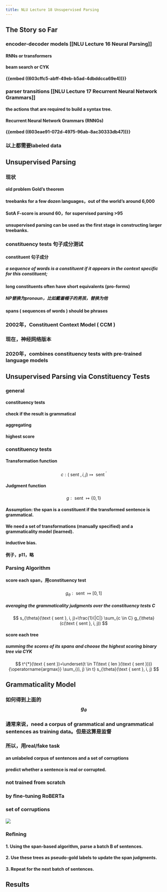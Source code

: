 ```yaml
---
title: NLU Lecture 18 Unsupervised Parsing
---
```


## The Story so Far
### encoder-decoder models [[NLU Lecture 16 Neural Parsing]]
#### RNNs or transformers
#### beam search or CYK
#### {{embed ((603cffc5-abff-49eb-b5ad-4dbddcca69e4))}}
### parser transitions [[NLU Lecture 17 Recurrent Neural Network Grammars]]
#### the actions that are required to build a syntax tree.
#### Recurrent Neural Network Grammars (RNNGs)
#### {{embed ((603eae91-072d-4975-96ab-8ac30333db47))}}
### 以上都需要labeled data
## Unsupervised Parsing
### 现状
#### old problem Gold’s theorem
#### treebanks for a few dozen languages，out of the world’s around 6,000
#### SotA F-score is around 60，for supervised parsing >95
#### unsupervised parsing can be used as the first stage in constructing larger treebanks.
### constituency tests 句子成分测试
#### constituent 句子成分
##### a sequence of words is a constituent if it appears in the context specific for this constituent;
#### long constituents often have short equivalents (pro-forms)
##### NP替换为pronoun，比如戴着帽子的男孩，替换为他
#### **spans** ( sequences of words ) should be **phrases**
### 2002年，Constituent Context Model ( CCM )
### 现在，神经网络版本
### 2020年，combines constituency tests with pre-trained language models
## Unsupervised Parsing via Constituency Tests
### general
#### constituency tests
#### check if the result is grammatical
#### aggregating
#### highest score
### constituency tests
#### Transformation function
#####
$$
c:(\text { sent }, i, j) \mapsto \text { sent }^{\prime}
$$
#### Judgment function
#####
$$
g: \text { sent } \mapsto\{0,1\}
$$
#### Assumption: the span is a constituent if the transformed sentence is grammatical.
#### We need a set of transformations (manually specified) and a grammaticality model (learned).
#### inductive bias.
#### 例子，p11，略
### Parsing Algorithm
#### score each span，用constituency test
#####
$$
g_{\theta}: \text { sent } \mapsto[0,1]
$$
##### averaging the grammaticality judgments over the constituency tests C
#####
$$
s_{\theta}(\text { sent }, i, j)=\frac{1}{|C|} \sum_{c \in C} g_{\theta}(c(\text { sent }, i, j))
$$
#### score each tree
##### summing the scores of its spans and choose the highest scoring binary tree via CYK
#####
$$
t^{*}(\text { sent })=\underset{t \in T(\text { len }(\text { sent }))}{\operatorname{argmax}} \sum_{(i, j) \in t} s_{\theta}(\text { sent }, i, j)
$$
## Grammaticality Model
### 如何得到上面的 $$g_{\theta}$$
### 通常来说，need a corpus of grammatical and ungrammatical sentences as training data。但是这算是监督
### 所以，用real/fake task
#### an unlabeled corpus of sentences and a set of **corruptions**
#### **predict whether a sentence is real or corrupted.**
### not trained from scratch
### by ﬁne-tuning RoBERTa
### set of corruptions
#### ![](https://gitee.com/zhang-weijian-97/pic-go-bed/raw/master/assets/20210303004454.png)
### Reﬁning
#### 1. Using the span-based algorithm, parse a batch B of sentences.
#### 2. Use these trees as pseudo-gold labels to update the span judgments.
#### 3. Repeat for the next batch of sentences.
## Results
##
